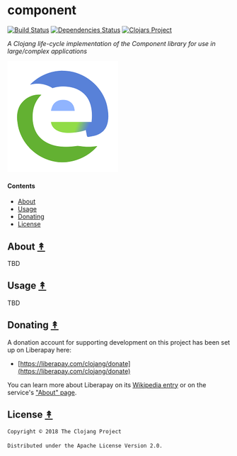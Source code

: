 # component

[![Build Status][travis-badge]][travis]
[![Dependencies Status][deps-badge]][deps]
[![Clojars Project][clojars-badge]][clojars]

*A Clojang life-cycle implementation of the Component library for use in large/complex applications*

[![Project logo][logo]][logo-large]


#### Contents

* [About](#about-)
* [Usage](#usage-)
* [Donating](#donating-)
* [License](#license-)


## About [&#x219F;](#contents)

TBD


## Usage [&#x219F;](#contents)

TBD


## Donating [&#x219F;](#contents)

A donation account for supporting development on this project has been set up
on Liberapay here:

* [https://liberapay.com/clojang/donate](https://liberapay.com/clojang/donate)

You can learn more about Liberapay on its [Wikipedia entry][libera-wiki] or on the
service's ["About" page][libera-about].

[libera-wiki]: https://en.wikipedia.org/wiki/Liberapay
[libera-about]: https://liberapay.com/about/


## License [&#x219F;](#contents)

```
Copyright © 2018 The Clojang Project

Distributed under the Apache License Version 2.0.
```


<!-- Named page links below: /-->

[travis]: https://travis-ci.org/clojang/component
[travis-badge]: https://travis-ci.org/clojang/component.png?branch=master
[deps]: http://jarkeeper.com/clojang/component
[deps-badge]: http://jarkeeper.com/clojang/component/status.svg
[clojars]: https://clojars.org/clojang/component
[clojars-badge]: https://img.shields.io/clojars/v/clojang/component.svg
[logo]: https://github.com/clojang/resources/blob/master/images/logo-5-250x.png
[logo-large]: https://github.com/clojang/resources/blob/master/images/logo-5-1000x.png
